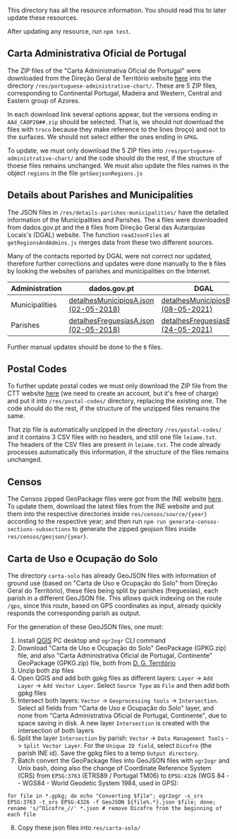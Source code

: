 This directory has all the resource information. You should read this to later update these resources.

After updating any resource, run `npm test`.

## Carta Administrativa Oficial de Portugal

The ZIP files of the "Carta Administrativa Oficial de Portugal" were downloaded from the Direção Geral de Território website [here](https://www.dgterritorio.gov.pt/dados-abertos) into the directory `/res/portuguese-administrative-chart/`. These are 5 ZIP files, corresponding to Continental Portugal, Madeira and Western, Central and Eastern group of Azores.

In each download link several options appear, but the versions ending in `AAd_CAOP20##.zip` should be selected.
That is, we should not download the files with `troco` because they make reference to the lines (troço) and not to the surfaces.
We should not select either the ones ending in `GPKG`.

To update, we must only download the 5 ZIP files into `/res/portuguese-administrative-chart/` and the code should do the rest, if the structure of thoese files remains unchanged. We must also update the files names in the object `regions` in the file `getGeojsonRegions.js`

## Details about Parishes and Municipalities

The JSON files in `/res/details-parishes-municipalities/` have the detailed information of the Municipalities and Parishes. The `A` files were downloaded from dados.gov.pt and the `B` files from Direção Geral das Autarquias Locais's (DGAL) website. The function `readJsonFiles` at `getRegionsAndAdmins.js` merges data from these two different sources.

Many of the contacts reported by DGAL were not correct nor updated, therefore further corrections and updates were done manually to the `B` files by looking the websites of parishes and municipalities on the Internet.

| Administration | dados.gov.pt | DGAL |
| -------------- | ----------- | --------------|
| Municipalities | [detalhesMunicipiosA.json (02-05-2018)](https://dados.gov.pt/pt/datasets/municipios-dados-gerais/) | [detalhesMunicipiosB.json (08-05-2021)](http://www.portalautarquico.dgal.gov.pt/pt-PT/administracao-local/entidades-autarquicas/municipios/) |
| Parishes   | [detalhesFreguesiasA.json (02-05-2018)](https://dados.gov.pt/pt/datasets/freguesias-dados-gerais/)  | [detalhesFreguesiasB.json (24-05-2021)](http://www.portalautarquico.dgal.gov.pt/pt-PT/administracao-local/entidades-autarquicas/freguesias/) |

Further manual updates should be done to the `B` files.

## Postal Codes

To further update postal codes we must only download the ZIP file from the CTT website [here](https://www.ctt.pt/feapl_2/app/restricted/postalCodeSearch/postalCodeDownloadFiles.jspx) (we need to create an account, but it's free of charge) and put it into `/res/postal-codes/` directory, replacing the existing one. The code should do the rest, if the structure of the unzipped files remains the same.

That zip file is automatically unzipped in the directory `/res/postal-codes/` and it contains 3 CSV files with no headers, and still one file `leiame.txt`. The headers of the CSV files are present in `leiame.txt`. The code already processes automatically this information, if the structure of the files remains unchanged.

## Censos

The Censos zipped GeoPackage files were got from the INE website [here](https://mapas.ine.pt/download/index2011.phtml). To update them, download the latest files from the INE website and put them into the respective directories inside `res/censos/source/{year}` according to the respective year; and then run `npm run generate-censos-sections-subsections` to generate the zipped geojson files inside `res/censos/geojson/{year}`.

## Carta de Uso e Ocupação do Solo

The directory `carta-solo` has already GeoJSON files with information of ground use (based on "Carta de Uso e Ocupação do Solo" from Direção Geral do Território), these files being split by parishes (freguesias), each parish in a different GeoJSON file. This allows quick indexing on the route `/gps`, since this route, based on GPS coordinates as input, already quickly responds the corresponding parish as output.

For the generation of these GeoJSON files, one must:
 1. Install [QGIS](https://qgis.org/en/site/forusers/download.html) PC desktop and `ogr2ogr` CLI command
 2. Download "Carta de Uso e Ocupação do Solo" GeoPackage (GPKG.zip) file, and also "Carta Administrativa Oficial de Portugal, Continente" GeoPackage (GPKG.zip) file, both from [D. G. Território](https://www.dgterritorio.gov.pt/dados-abertos)
 3. Unzip both zip files
 4. Open QGIS and add both gpkg files as different layers: `Layer` -> `Add Layer` -> `Add Vector Layer`. Select `Source Type` as `File` and then add both gpkg files
 5. Intersect both layers: `Vector` -> `Geoprocessing tools` -> `Intersection`. Select all fields from "Carta de Uso e Ocupação do Solo" layer, and none from "Carta Administrativa Oficial de Portugal, Continente", due to space saving in disk. A new layer `Intersection` is created with the intersection of both layers
 6. Split the layer `Intersection` by parish: `Vector` -> `Data Management Tools` -> `Split Vector Layer`. For the `Unique ID field`, select `Dicofre` (the parish INE id). Save the gpkg files to a temp `Output directory`.
 7. Batch convert the GeoPackage files into GeoJSON files with `ogr2ogr` and Unix bash, doing also the change of Coordinate Reference System (CRS) from `EPSG:3763` (ETRS89 / Portugal TM06) to `EPSG:4326` (WGS 84 -- WGS84 - World Geodetic System 1984, used in GPS):
```
for file in *.gpkg; do echo "Converting $file"; ogr2ogr -s_srs EPSG:3763 -t_srs EPSG:4326 -f GeoJSON ${file%.*}.json $file; done;
rename 's/^Dicofre_//' *.json # remove Dicofre from the beginning of each file
```
  8. Copy these json files into `res/carta-solo/`
